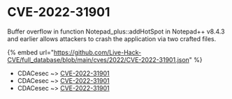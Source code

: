 # CVE-2022-31901

Buffer overflow in function Notepad_plus::addHotSpot in Notepad++ v8.4.3 and earlier allows attackers to crash the application via two crafted files.

{% embed url="https://github.com/Live-Hack-CVE/full_database/blob/main/cves/2022/CVE-2022-31901.json" %}


* CDACesec ~> [CVE-2022-31901](https://www.alice-snow.ru/2022/database/cve-2022-31901/cve-2022-31901-cdacesec)
* CDACesec ~> [CVE-2022-31901](https://www.alice-snow.ru/2022/database/cve-2022-31901/cve-2022-31901-cdacesec)
* CDACesec ~> [CVE-2022-31901](https://www.alice-snow.ru/2022/database/cve-2022-31901/cve-2022-31901-cdacesec)